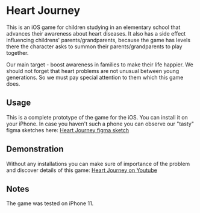 # Heart Journey

This is an iOS game for children studying in an elementary school that advances their awareness about heart diseases. It also has a side effect influencing childrens' parents/grandparents, because the game has levels there the character asks to summon their parents/grandparents to play together.

Our main target - boost awareness in families to make their life happier. We should not forget that heart problems are not unusual between young generations. So we must pay special attention to them which this game does.

## Usage

This is a complete prototype of the game for the iOS. You can install it on your iPhone. In case you haven't such a phone you can observe our "tasty" figma sketches here: [Heart Journey figma sketch](https://www.figma.com/file/fmHFp4zLKFaGrKWC1a7KHa/Astrazeneca?node-id=75%3A321)

## Demonstration

Without any installations you can make sure of importance of the problem and discover details of this game: [Heart Journey on Youtube](https://www.youtube.com/watch?v=UVrmqLL9Mqw&feature=youtu.be)

## Notes

The game was tested on iPhone 11.
